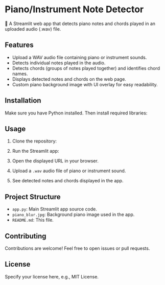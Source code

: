 # Piano/Instrument Note Detector

🎵 A Streamlit web app that detects piano notes and chords played in an uploaded audio (.wav) file.

## Features

- Upload a WAV audio file containing piano or instrument sounds.
- Detects individual notes played in the audio.
- Detects chords (groups of notes played together) and identifies chord names.
- Displays detected notes and chords on the web page.
- Custom piano background image with UI overlay for easy readability.

## Installation

Make sure you have Python installed. Then install required libraries:


## Usage

1. Clone the repository:


2. Run the Streamlit app:


3. Open the displayed URL in your browser.

4. Upload a `.wav` audio file of piano or instrument sound.

5. See detected notes and chords displayed in the app.

## Project Structure

- `app.py`: Main Streamlit app source code.
- `piano_blur.jpg`: Background piano image used in the app.
- `README.md`: This file.

## Contributing

Contributions are welcome! Feel free to open issues or pull requests.

## License

Specify your license here, e.g., MIT License.


